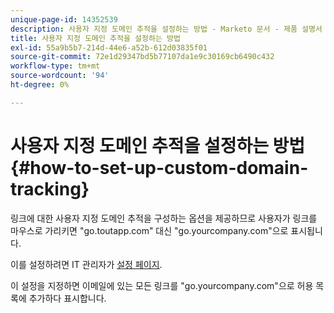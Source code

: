 ```yaml
---
unique-page-id: 14352539
description: 사용자 지정 도메인 추적을 설정하는 방법 - Marketo 문서 - 제품 설명서
title: 사용자 지정 도메인 추적을 설정하는 방법
exl-id: 55a9b5b7-214d-44e6-a52b-612d03835f01
source-git-commit: 72e1d29347bd5b77107da1e9c30169cb6490c432
workflow-type: tm+mt
source-wordcount: '94'
ht-degree: 0%

---
```


# 사용자 지정 도메인 추적을 설정하는 방법 {#how-to-set-up-custom-domain-tracking}

링크에 대한 사용자 지정 도메인 추적을 구성하는 옵션을 제공하므로 사용자가 링크를 마우스로 가리키면 &quot;go.toutapp.com&quot; 대신 &quot;go.yourcompany.com&quot;으로 표시됩니다.

이를 설정하려면 IT 관리자가 [설정 페이지](https://toutapp.com/custom_tracking_domain).

이 설정을 지정하면 이메일에 있는 모든 링크를 &quot;go.yourcompany.com&quot;으로 허용 목록에 추가하다 표시합니다.
